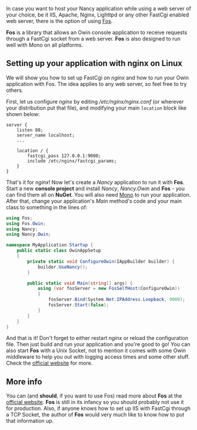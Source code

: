 In case you want to host your Nancy application while using a web server of your choice, be it IIS, Apache, Nginx, Lighttpd or any other FastCgi enabled web server, there is the option of using [Fos](http://github.com/mzabani/Fos).

**Fos** is a library that allows an Owin console application to receive requests through a FastCgi socket from a web server. **Fos** is also designed to run well with Mono on all platforms.

## Setting up your application with nginx on Linux

We will show you how to set up FastCgi on *nginx* and how to run your Owin application with Fos. The idea applies to any web server, so feel free to try others.

First, let us configure *nginx* by editing */etc/nginx/nginx.conf* (or wherever your distribution put that file), and modifying your main `location` block like shown below:

```
server {
    listen 80;
    server_name localhost;
    ...
    
    location / {
        fastcgi_pass 127.0.0.1:9000;
        include /etc/nginx/fastcgi_params;
    }
}
```

That's it for *nginx*! Now let's create a *Nancy* application to run it with **Fos**. Start a new **console project** and install *Nancy*, *Nancy.Owin* and **Fos** - you can find them all on **NuGet**. You will also need [Mono](http://www.mono-project.com) to run your application. After that, change your application's *Main* method's code and your main class to something in the lines of:

```c#
using Fos;
using Fos.Owin;
using Nancy;
using Nancy.Owin;

namespace MyApplication.Startup {
    public static class OwinAppSetup
    {
        private static void ConfigureOwin(IAppBuilder builder) {
            builder.UseNancy();
        }

        public static void Main(string[] args) {
            using (var fosServer = new FosSelfHost(ConfigureOwin))
            {
                fosServer.Bind(System.Net.IPAddress.Loopback, 9000);
                fosServer.Start(false);
            }
        }
    }
}
```

And that is it! Don't forget to either restart *nginx* or reload the configuration file. Then just build and run your application and you're good to go!
You can also start **Fos** with a Unix Socket, not to mention it comes with some Owin middleware to help you out with logging access times and some other stuff. Check the [official website](http://github.com/mzabani/Fos) for more.

## More info

You can (and **should**, if you want to use Fos) read more about **Fos** at the [official website](http://github.com/mzabani/Fos). **Fos** is still in its infancy so you should probably not use it for production.
Also, if anyone knows how to set up IIS with FastCgi through a TCP Socket, the author of **Fos** would very much like to know how to put that information up.